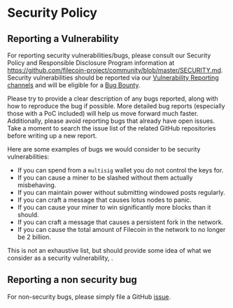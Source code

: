 # Security Policy

## Reporting a Vulnerability

For reporting security vulnerabilities/bugs, please consult our Security Policy and Responsible Disclosure Program information at https://github.com/filecoin-project/community/blob/master/SECURITY.md. Security vulnerabilities should be reported via our [Vulnerability Reporting channels](https://github.com/filecoin-project/community/blob/master/SECURITY.md#vulnerability-reporting) and will be eligible for a [Bug Bounty](https://security.filecoin.io/bug-bounty/).

Please try to provide a clear description of any bugs reported, along with how to reproduce the bug if possible. More detailed bug reports (especially those with a PoC included) will help us move forward much faster. Additionally, please avoid reporting bugs that already have open issues. Take a moment to search the issue list of the related GitHub repositories before writing up a new report.

Here are some examples of bugs we would consider to be security vulnerabilities:

* If you can spend from a `multisig` wallet you do not control the keys for.
* If you can cause a miner to be slashed without them actually misbehaving.
* If you can maintain power without submitting windowed posts regularly.
* If you can craft a message that causes lotus nodes to panic.
* If you can cause your miner to win significantly more blocks than it should.
* If you can craft a message that causes a persistent fork in the network.
* If you can cause the total amount of Filecoin in the network to no longer be 2 billion.

This is not an exhaustive list, but should provide some idea of what we consider as a security vulnerability, . 

## Reporting a non security bug

For non-security bugs, please simply file a GitHub [issue](https://github.com/filecoin-project/filecoin-station/issues/new).
